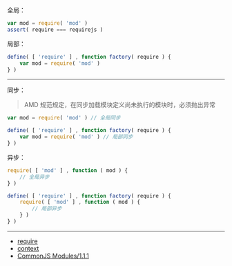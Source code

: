 全局：

```js
var mod = require( 'mod' )
assert( require === requirejs )
```

局部：

```js
define( [ 'require' ] , function factory( require ) {
    var mod = require( 'mod' )
} )
```

---

同步：

> AMD 规范规定，在同步加载模块定义尚未执行的模块时，必须抛出异常

```js
var mod = require( 'mod' ) // 全局同步

define( [ 'require' ] , function factory( require ) {
    var mod = require( 'mod' ) // 局部同步
} )
```

异步：

```js
require( [ 'mod' ] , function ( mod ) {
    // 全局异步
} )

define( [ 'require' ] , function factory( require ) {
    require( [ 'mod' ] , function ( mod ) {
        // 局部异步
    } )
} )
```

---

- [require](https://github.com/amdjs/amdjs-api/blob/master/require.md)
- [context](http://requirejs.org/docs/api.html#config-context)
- [CommonJS Modules/1.1.1](http://wiki.commonjs.org/wiki/Modules/1.1.1#Require)
